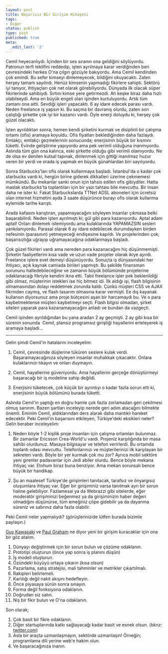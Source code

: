 ```yaml
---
layout: post
title: Başarısız Bir Girişim Hikayesi
tags:
- Diğer
status: publish
type: post
published: true
meta:
  _edit_last: '2'
---
```

Cemil heyecanlıydı. İçinden bir ses sıranın ona geldiğini söylüyordu. Patronun terfi teklifini reddedip, işten ayrılmaya karar verdiğinden beri çevresindeki herkes O'na çılgın gözüyle bakıyordu. Ama Cemil kendinden çok emindi. Bu sefer kimseyi dinlemeyecek, bildiğini okuyacaktı. Zaten herşey tamam sayılırdı. Henüz kimsenin yapmadığı fikirlere sahipti. Sektörü iyi tanıyor, ihtiyaçları çok net olarak görebiliyordu. Dünyada ilk olacak süper fikirlerinde sahibiydi. Sırtını kimse yere getirmezdi. Ah keşke biraz daha hızlı olabilseydi. Ama en büyük engeli olan işinden kurtuluyordu. Artık tüm zamanı ona aitti. Sevdiği işleri yapacaktı. 6 ay idare edecek parası vardı. Neden freelance iş yapsın ki. Bu saçma bir davranış olurdu, zaten son çalıştığı şirkette çok iyi bir kazancı vardı. Öyle enerji doluydu ki, herşey çok güzel olacaktı.

İşten ayrıldıktan sonra, hemen kendi şirketini kurmak ve disiplinli bir çalışma ortamı (ofis) aramaya koyuldu. Ofis fiyatları beklediğinden daha fazlaydı. Emlakçı, emlakçı gezmelerinin sonucunda; enerjisinin büyük bir kısmını tüketti. Evinde geliştirme yapıyordu ama pek verimli olduğuna inanmıyordu. Aslında tüm gün ona kalınca, eski şirkette olduğu gibi verimli olamıyordu. Ne de olsa ev denilen kutsal tapınak, dinlenmek için gittiği inanılmaz huzur veren bir yerdi ve orada iş yapmak en büyük günahlardan biri sayılıyordu.

Sonra Starbucks'ları ofis olarak kullanmaya başladı. İstanbul'da o kadar çok starbucks vardı ki, hergün birine giderek dikkatleri üzerine çekmemesi mümkündü. Bu mekanlar sanki onun için tahsis edilen ofis gibiydiler. Hatta maslak starbucks'ta toplantıları için bir yazı tahtası bile mevcuttu. Bir insan daha ne ister ki. Fakat Starbuckslarda TTNet ADSL aboneleri için ücretsiz olan internet hizmetini ayda 3 saate düşürünce burayı ofis olarak kullanma eylemide tarihe karıştı.

Arada kafasını karıştıran, yapamayacağını söyleyen insanlar çıkmasa belki başarabilirdi. Neden işten ayrılmıştı ki; gül gibi para kazanıyordu. Aptal adam aptal! Onları dinlemek istemiyordu ama kulaklarında YAPAMAZSIN sesleri yankılanıyordu. Parasal olarak 6 ay idare edebilecek durumdayken birden nefesinin (parasının) yetmeyeceği endişesine kapıldı. Ve projelerinden çok; başarısızlığa uğrayıp uğramayacağına odaklanmaya başladı.

Çok güzel fikirleri vardı ama nereden para kazanacağını hiç düşünmemişti. Şirketin faaliyetlerini kısa vade ve uzun vade projeler olarak ikiye ayırdı. Freelance işlere evet demeyi düşünüyordu. Sonuçta iş dünyasındaki her ihtiyacı, açık kaynak camiada birileri yapmıştı. Bu şekilde finansman sorununu halledebileceğine ve zamanın büyük bölümünde projelerine odaklanacağı fikriyle kendini ikna etti. Tabii freelance işler pek beklenildiği gibi olmaz, müşterinin istekleri ise hiç bitmez idi. İlk aldığı işi, flash bilgisinin olmamasından dolayı reddetmek zorunda kaldı. Çünkü müşteri CSS ve AJAX fikrinden caymış, ve flash tasarım olmasına karar vermişti. Ee dış kayanak kullansın diyorsunuz ama proje bütçesini aşan bir harcamaydı bu. Ve o para kaybetmektense müşteri kaybetmeyi seçti. Flash bilgisi olmadan, şirket siteleri yaparak para kazanamayacağını anladı ve bundan da vazgeçti.

Cemil işinden ayrıldığından bu yana aradan 2 ay geçmişti. 2 ay gibi kısa bir sürenin sonunda  Cemil, plansız programsız giriştiği hayallerini erteleyerek iş aramaya başladı...

* * *

Gelin şimdi Cemil'in hatalarını inceleyelim:

1) Cemil, çevresinde düşlerine tüküren seslere kulak verdi. Başaramayacağınıza söyleyen insanlar muhakkak çıkacaktır. Onlara kulaklarınızı tıkayın ve onları duymayın.

2) Cemil, hayallerine güveniyordu. Ama hayallerini gerçeğe dönüştürmeyi başaracağı bir iş modeline sahip değildi.

3) Enerjisini tüketecek, çok küçük bir ayrıntıyı o kadar fazla sorun etti ki, enerjisinin büyük bölümünü burada tüketti.

Aslında Cemil'in yaptığı en doğru hamle çok fazla zorlamadan geri çekilmesi olmuş sanırım. Bazen şartları inceleyip nerede geri adım atacağını bilmekte önemli. Eminim Cemil, aldıklarından ders alarak daha mantıklı hareket edecektir. Peki Cemil'in başarısını etkileyen, Türkiye'deki eksikleri neler? Gelin beraber inceleyelim:

1) Neden böyle 1-2 kişilik proje insanları için çalışma ortamları bulunmaz. Bir zamanlar Ericsson Crea-World'u vardı. Projeniz karşılığında bir masa sahibi olurdunuz. Masaya bilgisayar ve telefon verirlerdi. Bu ortamda toplantı odası mevcuttu. Telefonlarınızı ve müşterilerinizi ilk karşılayan bir sekreteri vardı. Böyle bir yer kurmak çok mu zor? Ayrıca mobil sektöre yeni girenler padavanlar için Jedi abiler olurdu. Bence böyle mekana ihtiyaç var. Etohum biraz buna benziyor. Ama mekan sorunsalı bence büyük bir handikap.

2) Şu an maalesef Türkiye'de girişimleri tanıtacak, tarafsız ve önyargısız oluşumlara ihtiyaç var. Eğer bir girişiminiz varsa tanıtmak ayrı bir sorun haline gelebiliyor. Fazlamesai ya da Webrazzi gibi sitelerde, eğer moderatör girişiminizi beğenmez ya da girişiminizin haber değeri olmadığını düşünürse, tüm emeğiniz çöpe gidebilir ya da dayanma süreniz ve sabrınız daha fazla olabilir.

Peki Cemil neler yapmalıydı? (görüşlerinizide lütfen burada bizimle paylaşın.)

<a href="http://www.guykawasaki.com/"> Guy Kawasaki</a> ve <a href="http://www.paulgraham.com">Paul Graham</a> ne diyor yeni bir girişim kuracaklar için ona bir göz atalım.
<ol>
	<li>Dünyayı değiştirmek için bir sorun bulun ve çözüme odaklanın.</li>
	<li>Prototipi oluşturun (önce yap sonra iş planını düşün)</li>
	<li>İş modeli oluşturun.</li>
	<li>Özündeki büyüyü ortaya çıkarın (kısa olsun)</li>
	<li>Pazarlama, satış stratejisi, mali tahminler ve metrikler çıkartılmalı.</li>
	<li>Rakipleri belirlemeli.</li>
	<li>Karlılığı değil nakit akışını hedefleyin.</li>
	<li>Önce piyasaya sürün sonra sınayın.</li>
	<li>Forma değil fonksiyona odaklanın.</li>
	<li>Doğrudan siz satın.</li>
	<li>Niş bir fikir bulun ve O'na odaklanın.</li>
</ol>
Son olarak;
<ol>
	<li>Çok basit bir fikre odaklanın.</li>
	<li>Diğer startuplarında katkı sağlayacağı kadar basit ve esnek olsun. (bknz: <a href="http://twitter.com">twitter.com</a>)</li>
	<li>Asla bir araçta uzmanlaşmayın, sektörde uzmanlaşın! Örneğin; programlama dili yerine web'e hakim olun.</li>
	<li>Ve başaracağınıza inanın.</li>
</ol>
